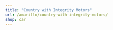 ```yaml
---
title: "Country with Integrity Motors"
url: /amarillo/country-with-integrity-motors/
shop: car
---
```

